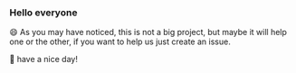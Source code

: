 ### __Hello everyone__

:smile:
As you may have noticed, this is not a big project, but maybe it will help one or the other, if you want to help us just create an issue.

:rocket: have a nice day!